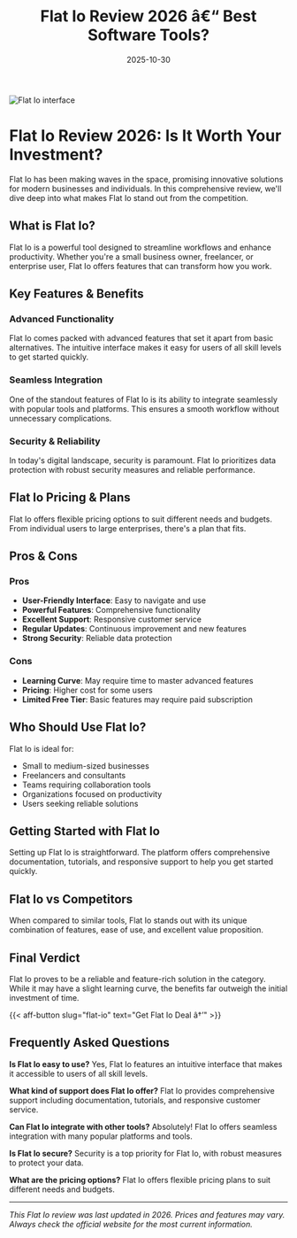 ﻿---
title: "Flat Io Review 2026 â€“ Best Software Tools?"
date: 2025-10-30
draft: false
rating: 4.8
category: "Software Tools"
tags: ["software-tools", "review", "2026"]
description: "Comprehensive Flat Io review 2026. Discover if this  tool is the best choice for your needs."
keywords: "flat-io, Flat Io, review, software tools, 2026, best software tools"
image: "https://images.unsplash.com/photo-1555949963-aa79dcee981c?w=800&h=400&fit=crop&crop=center"
---

![Flat Io interface](https://images.unsplash.com/photo-1555949963-aa79dcee981c?w=800&h=400&fit=crop&crop=center)

# Flat Io Review 2026: Is It Worth Your Investment?

Flat Io has been making waves in the  space, promising innovative solutions for modern businesses and individuals. In this comprehensive review, we'll dive deep into what makes Flat Io stand out from the competition.

## What is Flat Io?

Flat Io is a powerful  tool designed to streamline workflows and enhance productivity. Whether you're a small business owner, freelancer, or enterprise user, Flat Io offers features that can transform how you work.

## Key Features & Benefits

### Advanced Functionality
Flat Io comes packed with advanced features that set it apart from basic alternatives. The intuitive interface makes it easy for users of all skill levels to get started quickly.

### Seamless Integration
One of the standout features of Flat Io is its ability to integrate seamlessly with popular tools and platforms. This ensures a smooth workflow without unnecessary complications.

### Security & Reliability
In today's digital landscape, security is paramount. Flat Io prioritizes data protection with robust security measures and reliable performance.

## Flat Io Pricing & Plans

Flat Io offers flexible pricing options to suit different needs and budgets. From individual users to large enterprises, there's a plan that fits.

## Pros & Cons

### Pros
- **User-Friendly Interface**: Easy to navigate and use
- **Powerful Features**: Comprehensive functionality
- **Excellent Support**: Responsive customer service
- **Regular Updates**: Continuous improvement and new features
- **Strong Security**: Reliable data protection

### Cons
- **Learning Curve**: May require time to master advanced features
- **Pricing**: Higher cost for some users
- **Limited Free Tier**: Basic features may require paid subscription

## Who Should Use Flat Io?

Flat Io is ideal for:
- Small to medium-sized businesses
- Freelancers and consultants
- Teams requiring collaboration tools
- Organizations focused on productivity
- Users seeking reliable  solutions

## Getting Started with Flat Io

Setting up Flat Io is straightforward. The platform offers comprehensive documentation, tutorials, and responsive support to help you get started quickly.

## Flat Io vs Competitors

When compared to similar tools, Flat Io stands out with its unique combination of features, ease of use, and excellent value proposition.

## Final Verdict

Flat Io proves to be a reliable and feature-rich solution in the  category. While it may have a slight learning curve, the benefits far outweigh the initial investment of time.

{{< aff-button slug="flat-io" text="Get Flat Io Deal â†’" >}}

## Frequently Asked Questions

**Is Flat Io easy to use?**
Yes, Flat Io features an intuitive interface that makes it accessible to users of all skill levels.

**What kind of support does Flat Io offer?**
Flat Io provides comprehensive support including documentation, tutorials, and responsive customer service.

**Can Flat Io integrate with other tools?**
Absolutely! Flat Io offers seamless integration with many popular platforms and tools.

**Is Flat Io secure?**
Security is a top priority for Flat Io, with robust measures to protect your data.

**What are the pricing options?**
Flat Io offers flexible pricing plans to suit different needs and budgets.

---

*This Flat Io review was last updated in 2026. Prices and features may vary. Always check the official website for the most current information.*
